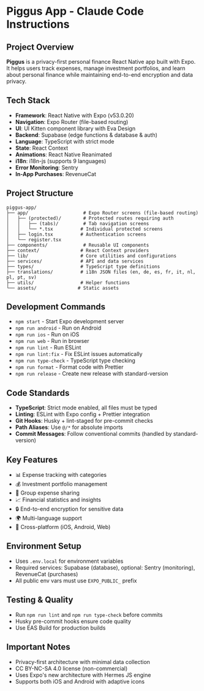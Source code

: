 # Piggus App - Claude Code Instructions

## Project Overview

**Piggus** is a privacy-first personal finance React Native app built with Expo. It helps users track expenses, manage investment portfolios, and learn about personal finance while maintaining end-to-end encryption and data privacy.

## Tech Stack

- **Framework**: React Native with Expo (v53.0.20)
- **Navigation**: Expo Router (file-based routing)
- **UI**: UI Kitten component library with Eva Design
- **Backend**: Supabase (edge functions & database & auth)
- **Language**: TypeScript with strict mode
- **State**: React Context
- **Animations**: React Native Reanimated
- **i18n**: i18n-js (supports 9 languages)
- **Error Monitoring**: Sentry
- **In-App Purchases**: RevenueCat

## Project Structure

```
piggus-app/
├── app/                    # Expo Router screens (file-based routing)
│   ├── (protected)/        # Protected routes requiring auth
│   │   ├── (tabs)/         # Tab navigation screens
│   │   └── *.tsx          # Individual protected screens
│   ├── login.tsx          # Authentication screens
│   └── register.tsx
├── components/             # Reusable UI components
├── context/               # React Context providers
├── lib/                   # Core utilities and configurations
├── services/              # API and data services
├── types/                 # TypeScript type definitions
├── translations/          # i18n JSON files (en, de, es, fr, it, nl, pl, pt, sv)
├── utils/                 # Helper functions
└── assets/               # Static assets
```

## Development Commands

- `npm start` - Start Expo development server
- `npm run android` - Run on Android
- `npm run ios` - Run on iOS
- `npm run web` - Run in browser
- `npm run lint` - Run ESLint
- `npm run lint:fix` - Fix ESLint issues automatically
- `npm run type-check` - TypeScript type checking
- `npm run format` - Format code with Prettier
- `npm run release` - Create new release with standard-version

## Code Standards

- **TypeScript**: Strict mode enabled, all files must be typed
- **Linting**: ESLint with Expo config + Prettier integration
- **Git Hooks**: Husky + lint-staged for pre-commit checks
- **Path Aliases**: Use `@/*` for absolute imports
- **Commit Messages**: Follow conventional commits (handled by standard-version)

## Key Features

- 📊 Expense tracking with categories
- 💰 Investment portfolio management
- 👥 Group expense sharing
- 📈 Financial statistics and insights
- 🔒 End-to-end encryption for sensitive data
- 🌍 Multi-language support
- 📱 Cross-platform (iOS, Android, Web)

## Environment Setup

- Uses `.env.local` for environment variables
- Required services: Supabase (database), optional: Sentry (monitoring), RevenueCat (purchases)
- All public env vars must use `EXPO_PUBLIC_` prefix

## Testing & Quality

- Run `npm run lint` and `npm run type-check` before commits
- Husky pre-commit hooks ensure code quality
- Use EAS Build for production builds

## Important Notes

- Privacy-first architecture with minimal data collection
- CC BY-NC-SA 4.0 license (non-commercial)
- Uses Expo's new architecture with Hermes JS engine
- Supports both iOS and Android with adaptive icons
